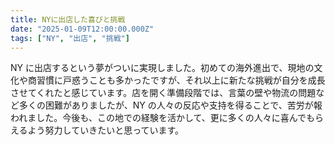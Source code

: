 ```yaml
---
title: NYに出店した喜びと挑戦
date: "2025-01-09T12:00:00.000Z"
tags: ["NY", "出店", "挑戦"]
---
```


NY に出店するという夢がついに実現しました。初めての海外進出で、現地の文化や商習慣に戸惑うことも多かったですが、それ以上に新たな挑戦が自分を成長させてくれたと感じています。店を開く準備段階では、言葉の壁や物流の問題など多くの困難がありましたが、NY の人々の反応や支持を得ることで、苦労が報われました。今後も、この地での経験を活かして、更に多くの人々に喜んでもらえるよう努力していきたいと思っています。
